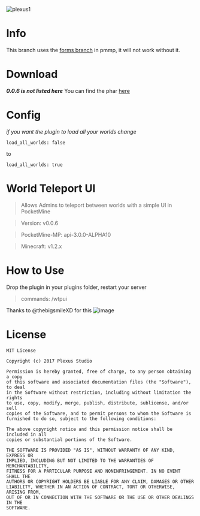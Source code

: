 ![plexus1](https://user-images.githubusercontent.com/12077835/32135004-85147afe-bbac-11e7-9f67-1c729974016e.png)

# Info 
This branch uses the [forms branch](https://github.com/pmmp/PocketMine-MP/tree/forms-api) in pmmp, it will not work without it.

# Download
***0.0.6 is not listed here***
You can find the phar [here](https://github.com/PlexusStudio/WorldTpUI/releases) 

# Config
*if you want the plugin to load all your worlds change*
```YML
load_all_worlds: false
```
to
```YML
load_all_worlds: true
```

# World Teleport UI

> Allows Admins to teleport between worlds with a simple UI in PocketMine

> Version: v0.0.6

> PocketMine-MP: api-3.0.0-ALPHA10

> Minecraft: v1.2.x

# How to Use
Drop the plugin in your plugins folder, restart your server

> commands: /wtpui

Thanks to @thebigsmileXD for this
![image](https://user-images.githubusercontent.com/12077835/33506012-aea1b74a-d6a2-11e7-835c-de8b808ec0cf.png)

# License
```
MIT License

Copyright (c) 2017 Plexus Studio

Permission is hereby granted, free of charge, to any person obtaining a copy
of this software and associated documentation files (the "Software"), to deal
in the Software without restriction, including without limitation the rights
to use, copy, modify, merge, publish, distribute, sublicense, and/or sell
copies of the Software, and to permit persons to whom the Software is
furnished to do so, subject to the following conditions:

The above copyright notice and this permission notice shall be included in all
copies or substantial portions of the Software.

THE SOFTWARE IS PROVIDED "AS IS", WITHOUT WARRANTY OF ANY KIND, EXPRESS OR
IMPLIED, INCLUDING BUT NOT LIMITED TO THE WARRANTIES OF MERCHANTABILITY,
FITNESS FOR A PARTICULAR PURPOSE AND NONINFRINGEMENT. IN NO EVENT SHALL THE
AUTHORS OR COPYRIGHT HOLDERS BE LIABLE FOR ANY CLAIM, DAMAGES OR OTHER
LIABILITY, WHETHER IN AN ACTION OF CONTRACT, TORT OR OTHERWISE, ARISING FROM,
OUT OF OR IN CONNECTION WITH THE SOFTWARE OR THE USE OR OTHER DEALINGS IN THE
SOFTWARE.
```
